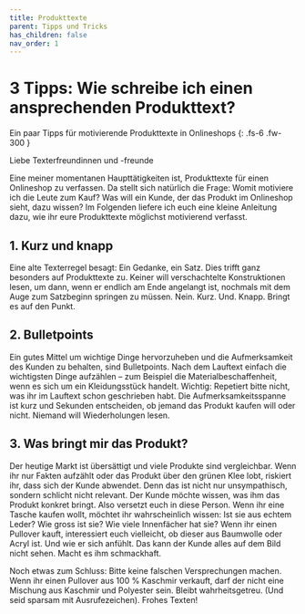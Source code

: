 ```yaml
---
title: Produkttexte
parent: Tipps und Tricks
has_children: false
nav_order: 1
---
```


# 3 Tipps: Wie schreibe ich einen ansprechenden Produkttext?

Ein paar Tipps für motivierende Produkttexte in Onlineshops
{: .fs-6 .fw-300 }

Liebe Texterfreundinnen und -freunde

Eine meiner momentanen Haupttätigkeiten ist, Produkttexte für einen Onlineshop zu verfassen. Da stellt sich natürlich die Frage: Womit motiviere ich die Leute zum Kauf? Was will ein Kunde, der das Produkt im Onlineshop sieht, dazu wissen? Im Folgenden liefere ich euch eine kleine Anleitung dazu, wie ihr eure Produkttexte möglichst motivierend verfasst.

## 1. Kurz und knapp

Eine alte Texterregel besagt: Ein Gedanke, ein Satz. Dies trifft ganz besonders auf Produkttexte zu. Keiner will verschachtelte Konstruktionen lesen, um dann, wenn er endlich am Ende angelangt ist, nochmals mit dem Auge zum Satzbeginn springen zu müssen. Nein. Kurz. Und. Knapp. Bringt es auf den Punkt.

## 2. Bulletpoints

Ein gutes Mittel um wichtige Dinge hervorzuheben und die Aufmerksamkeit des Kunden zu behalten, sind Bulletpoints. Nach dem Lauftext einfach die wichtigsten Dinge aufzählen – zum Beispiel die Materialbeschaffenheit, wenn es sich um ein Kleidungsstück handelt. Wichtig: Repetiert bitte nicht, was ihr im Lauftext schon geschrieben habt. Die Aufmerksamkeitsspanne ist kurz und Sekunden entscheiden, ob jemand das Produkt kaufen will oder nicht. Niemand will Wiederholungen lesen.

## 3. Was bringt mir das Produkt?

Der heutige Markt ist übersättigt und viele Produkte sind vergleichbar. Wenn ihr nur Fakten aufzählt oder das Produkt über den grünen Klee lobt, riskiert ihr, dass sich der Kunde abwendet. Denn das ist nicht nur unsympathisch, sondern schlicht nicht relevant. Der Kunde möchte wissen, was ihm das Produkt konkret bringt. Also versetzt euch in diese Person. Wenn ihr eine Tasche kaufen wollt, möchtet ihr wahrscheinlich wissen: Ist sie aus echtem Leder? Wie gross ist sie? Wie viele Innenfächer hat sie? Wenn ihr einen Pullover kauft, interessiert euch vielleicht, ob dieser aus Baumwolle oder Acryl ist. Und wie er sich anfühlt. Das kann der Kunde alles auf dem Bild nicht sehen. Macht es ihm schmackhaft.

Noch etwas zum Schluss: Bitte keine falschen Versprechungen machen. Wenn ihr einen Pullover aus 100 % Kaschmir verkauft, darf der nicht eine Mischung aus Kaschmir und Polyester sein. Bleibt wahrheitsgetreu. (Und seid sparsam mit Ausrufezeichen). Frohes Texten!
